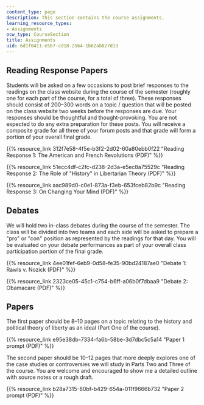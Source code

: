 ```yaml
---
content_type: page
description: This section contains the course assignments.
learning_resource_types:
- Assignments
ocw_type: CourseSection
title: Assignments
uid: 6d1f0411-e5b7-cd18-2564-1b62ab827d13
---
```


Reading Response Papers
-----------------------

Students will be asked on a few occasions to post brief responses to the readings on the class website during the course of the semester (roughly one for each part of the course, for a total of three). These responses should consist of 200–300 words on a topic / question that will be posted on the class website two weeks before the responses are due. Your responses should be thoughtful and thought-provoking. You are not expected to do any extra preparation for these posts. You will receive a composite grade for all three of your forum posts and that grade will form a portion of your overall final grade.

{{% resource_link 312f7e58-4f5e-b3f2-2d02-60a80ebb0f22 "Reading Response 1: The American and French Revolutions (PDF)" %}}

{{% resource_link 51ecc4df-c2fc-d238-2d3a-e5ec8a75529c "Reading Response 2: The Role of \"History\" in Libertarian Theory (PDF)" %}}

{{% resource_link aac989d0-c0e1-873a-f3eb-653fceb82b9c "Reading Response 3: On Changing Your Mind (PDF)" %}}

Debates
-------

We will hold two in-class debates during the course of the semester. The class will be divided into two teams and each side will be asked to prepare a "pro" or "con" position as represented by the readings for that day. You will be evaluated on your debate performances as part of your overall class participation portion of the final grade.

{{% resource_link 4ee01fef-6eb9-0d58-fe35-90bd24187ae0 "Debate 1: Rawls v. Nozick (PDF)" %}}

{{% resource_link 2323ce05-45c1-c754-b6ff-a06b0f7dbaa9 "Debate 2: Obamacare (PDF)" %}}

Papers
------

The first paper should be 8–10 pages on a topic relating to the history and political theory of liberty as an ideal (Part One of the course).

{{% resource_link e95e38db-7334-fa6b-58be-3d7dbc5c5a14 "Paper 1 prompt (PDF)" %}}

The second paper should be 10–12 pages that more deeply explores one of the case studies or controversies we will study in Parts Two and Three of the course. You are welcome and encouraged to show me a detailed outline with source notes or a rough draft.

{{% resource_link b28a7315-80bf-b429-654a-011f9666b732 "Paper 2 prompt (PDF)" %}}